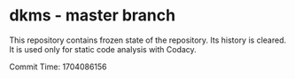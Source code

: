 # dkms - master branch

This repository contains frozen state of the repository.
Its history is cleared. It is used only for static code
analysis with Codacy.

Commit Time: 1704086156